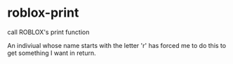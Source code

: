 # roblox-print
call ROBLOX's print function

An indiviual whose name starts with the letter 'r' has forced me to do this to get something I want in return.
